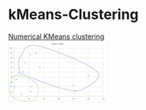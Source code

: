 # kMeans-Clustering

<a href='https://github.com/ramteke/kMeans-Clustering/tree/master/src/main/java/numerical'>Numerical KMeans clustering</a>
<br><img src='https://github.com/ramteke/kMeans-Clustering/blob/master/src/main/java/numerical/kmean-numeric.png' width=200>

